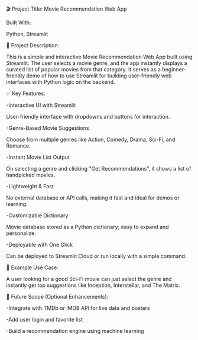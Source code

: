 🎬 Project Title: Movie Recommendation Web App

Built With:

Python, Streamlit

📝 Project Description:

This is a simple and interactive Movie Recommendation Web App built using Streamlit. The user selects a movie genre, and the app instantly displays a curated list of popular movies from that category. It serves as a beginner-friendly demo of how to use Streamlit for building user-friendly web interfaces with Python logic on the backend.

✅ Key Features:

-Interactive UI with Streamlit

User-friendly interface with dropdowns and buttons for interaction.

-Genre-Based Movie Suggestions

Choose from multiple genres like Action, Comedy, Drama, Sci-Fi, and Romance.

-Instant Movie List Output

On selecting a genre and clicking "Get Recommendations", it shows a list of handpicked movies.

-Lightweight & Fast

No external database or API calls, making it fast and ideal for demos or learning.

-Customizable Dictionary

Movie database stored as a Python dictionary; easy to expand and personalize.

-Deployable with One Click

Can be deployed to Streamlit Cloud or run locally with a simple command.

📂 Example Use Case:

A user looking for a good Sci-Fi movie can just select the genre and instantly get top suggestions like Inception, Interstellar, and The Matrix.

📌 Future Scope (Optional Enhancements):

-Integrate with TMDb or IMDB API for live data and posters

-Add user login and favorite list

-Build a recommendation engine using machine learning

